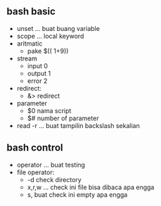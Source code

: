 ## bash basic
- unset ... buat buang variable
- scope ... local keyword
- aritmatic
    - pake $(( 1+9))
- stream
    - input 0
    - output 1
    - error 2
- redirect:
    - &> redirect
- parameter
    - $0 nama script
    - $# number of parameter
- read -r ... buat tampilin backslash sekalian

## bash control
- operator ... buat testing
- file operator:
    - -d check directory
    - x,r,w ... check ini file bisa dibaca apa engga
    - s, buat check ini empty apa engga
    
